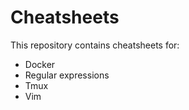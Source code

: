 # Cheatsheets

This repository contains cheatsheets for:
* Docker
* Regular expressions
* Tmux
* Vim
